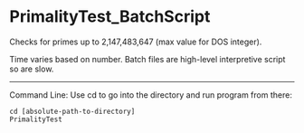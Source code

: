 # PrimalityTest_BatchScript

Checks for primes up to 2,147,483,647 (max value for DOS integer).

Time varies based on number.
Batch files are high-level interpretive script so are slow.

---
Command Line: Use cd to go into the directory and run program from there:
```command line
cd [absolute-path-to-directory]
PrimalityTest
```
